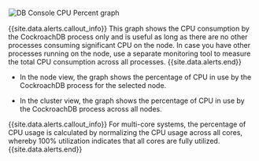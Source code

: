 <img src="{{ 'images/v21.2/ui_cpu_percent.png' | relative_url }}" alt="DB Console CPU Percent graph" style="border:1px solid #eee;max-width:100%" />

{{site.data.alerts.callout_info}}
This graph shows the CPU consumption by the CockroachDB process only and is useful as long as there are no other processes consuming significant CPU on the node. In case you have other processes running on the node, use a separate monitoring tool to measure the total CPU consumption across all processes.
{{site.data.alerts.end}}

- In the node view, the graph shows the percentage of CPU in use by the CockroachDB process for the selected node.

- In the cluster view, the graph shows the percentage of CPU in use by the CockroachDB process across all nodes.

{{site.data.alerts.callout_info}}
For multi-core systems, the percentage of CPU usage is calculated by normalizing the CPU usage across all cores, whereby 100% utilization indicates that all cores are fully utilized.
{{site.data.alerts.end}}